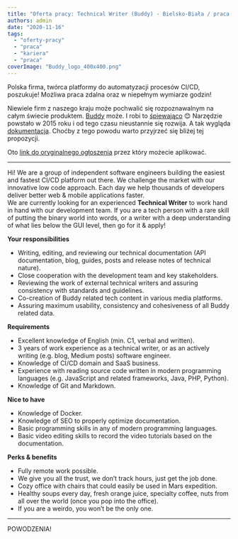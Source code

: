 ```yaml
---
title: "Oferta pracy: Technical Writer (Buddy) - Bielsko-Biała / praca zdalna"
authors: admin
date: "2020-11-16"
tags:
  - "oferty-pracy"
  - "praca"
  - "kariera"
  - "praca"
coverImage: "Buddy_logo_400x400.png"
---
```


Polska firma, twórca platformy do automatyzacji procesów CI/CD, poszukuje!
Możliwa praca zdalna oraz w niepełnym wymiarze godzin!

<!--truncate-->

Niewiele firm z naszego kraju może pochwalić się rozpoznawalnym na całym świecie
produktem. [Buddy](https://buddy.works/) może. I robi to
[śpiewająco](https://youtu.be/sYUqFoJvK94) 😊 Narzędzie powstało w 2015 roku i
od tego czasu nieustannie się rozwija. A tak wygląda
[dokumentacja](https://buddy.works/guides). Choćby z tego powodu warto przyjrzeć
się bliżej tej propozycji.

Oto
[link do oryginalnego ogłoszenia](https://justjoin.it/offers/buddy-technical-writer)
przez który możecie aplikować.

---

Hi! We are a group of independent software engineers building the easiest and
fastest CI/CD platform out there. We challenge the market with our innovative
low code approach. Each day we help thousands of developers deliver better web &
mobile applications faster.  
We are currently looking for an experienced **Technical Writer** to work hand in
hand with our development team. If you are a tech person with a rare skill of
putting the binary world into words, or a writer with a deep understanding of
what lies below the GUI level, then go for it & apply!

**Your responsibilities**

- Writing, editing, and reviewing our technical documentation (API
  documentation, blog, guides, posts and release notes of technical nature).
- Close cooperation with the development team and key stakeholders.
- Reviewing the work of external technical writers and assuring consistency with
  standards and guidelines.
- Co-creation of Buddy related tech content in various media platforms.
- Assuring maximum usability, consistency and cohesiveness of all Buddy related
  data.

**Requirements**

- Excellent knowledge of English (min. C1, verbal and written).
- 3 years of work experience as a technical writer, or as an actively writing
  (e.g. blog, Medium posts) software engineer.
- Knowledge of CI/CD domain and SaaS business.
- Experience with reading source code written in modern programming languages
  (e.g. JavaScript and related frameworks, Java, PHP, Python).
- Knowledge of Git and Markdown.

**Nice to have**

- Knowledge of Docker.
- Knowledge of SEO to properly optimize documentation.
- Basic programming skills in any of modern programming languages.
- Basic video editing skills to record the video tutorials based on the
  documentation.

**Perks & benefits**

- Fully remote work possible.
- We give you all the trust, we don’t track hours, just get the job done.
- Cozy office with chairs that could easily be used in Mars expedition.
- Healthy soups every day, fresh orange juice, specialty coffee, nuts from all
  over the world (once you pop into the office).
- If you are a weirdo, you won’t be the only one.

---

POWODZENIA!
